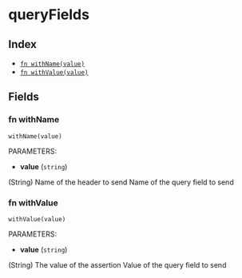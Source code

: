 # queryFields



## Index

* [`fn withName(value)`](#fn-withname)
* [`fn withValue(value)`](#fn-withvalue)

## Fields

### fn withName

```jsonnet
withName(value)
```

PARAMETERS:

* **value** (`string`)

(String) Name of the header to send
Name of the query field to send
### fn withValue

```jsonnet
withValue(value)
```

PARAMETERS:

* **value** (`string`)

(String) The value of the assertion
Value of the query field to send